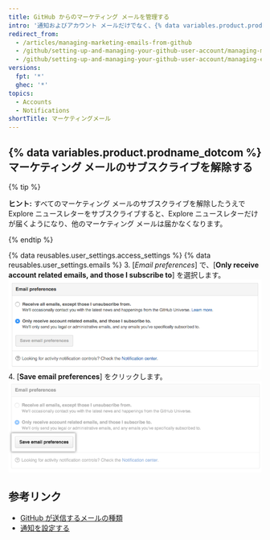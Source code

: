 ```yaml
---
title: GitHub からのマーケティング メールを管理する
intro: '通知およびアカウント メールだけでなく、{% data variables.product.prodname_dotcom %} からは製品に関する情報やニュースを掲載したマーケティング メールもときどき届きます。 既存のマーケティング メールにサブスクライブを解除した場合は、{% data variables.product.prodname_dotcom %} メール設定を変更しない限り、今後のキャンペーンから除外されます。'
redirect_from:
  - /articles/managing-marketing-emails-from-github
  - /github/setting-up-and-managing-your-github-user-account/managing-marketing-emails-from-github
  - /github/setting-up-and-managing-your-github-user-account/managing-email-preferences/managing-marketing-emails-from-github
versions:
  fpt: '*'
  ghec: '*'
topics:
  - Accounts
  - Notifications
shortTitle: マーケティングメール
---
```


## {% data variables.product.prodname_dotcom %} マーケティング メールのサブスクライブを解除する

{% tip %}

**ヒント:** すべてのマーケティング メールのサブスクライブを解除したうえで Explore ニュースレターをサブスクライブすると、Explore ニュースレターだけが届くようになり、他のマーケティング メールは届かなくなります。

{% endtip %}

{% data reusables.user_settings.access_settings %}
{% data reusables.user_settings.emails %}
3. [*Email preferences*] で、[**Only receive account related emails, and those I subscribe to**] を選択します。 ![マーケティング メールをオプトアウトする画面](/assets/images/help/notifications/email_preferences.png)
4. [**Save email preferences**] をクリックします。 ![[Save email preferences] ボタン](/assets/images/help/notifications/save_email_preferences.png)

## 参考リンク

- [GitHub が送信するメールの種類](/articles/types-of-emails-github-sends)
- [通知を設定する](/github/managing-subscriptions-and-notifications-on-github/configuring-notifications)
